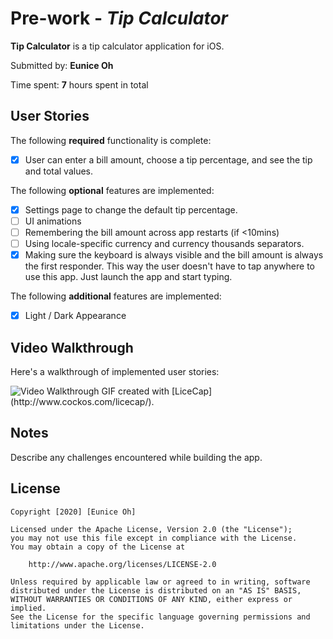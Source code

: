 # Pre-work - *Tip Calculator*

**Tip Calculator** is a tip calculator application for iOS.

Submitted by: **Eunice Oh**

Time spent: **7** hours spent in total

## User Stories

The following **required** functionality is complete:

* [x] User can enter a bill amount, choose a tip percentage, and see the tip and total values.

The following **optional** features are implemented:
* [x] Settings page to change the default tip percentage.
* [ ] UI animations
* [ ] Remembering the bill amount across app restarts (if <10mins)
* [ ] Using locale-specific currency and currency thousands separators.
* [x] Making sure the keyboard is always visible and the bill amount is always the first responder. This way the user doesn't have to tap anywhere to use this app. Just launch the app and start typing.

The following **additional** features are implemented:

- [x] Light / Dark Appearance

## Video Walkthrough 

Here's a walkthrough of implemented user stories:

<img src='https://imgur.com/a/CxqI3Uz' title='Video Walkthrough' width='' alt='Video Walkthrough' />
GIF created with [LiceCap](http://www.cockos.com/licecap/).

## Notes

Describe any challenges encountered while building the app.

## License

    Copyright [2020] [Eunice Oh]

    Licensed under the Apache License, Version 2.0 (the "License");
    you may not use this file except in compliance with the License.
    You may obtain a copy of the License at

        http://www.apache.org/licenses/LICENSE-2.0

    Unless required by applicable law or agreed to in writing, software
    distributed under the License is distributed on an "AS IS" BASIS,
    WITHOUT WARRANTIES OR CONDITIONS OF ANY KIND, either express or implied.
    See the License for the specific language governing permissions and
    limitations under the License.
